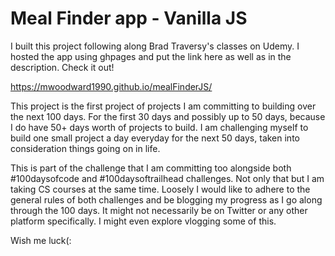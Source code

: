 # Meal Finder app - Vanilla JS

I built this project following along Brad Traversy's classes on Udemy. 
I hosted the app using ghpages and put the link here as well as in the description.
Check it out!

https://mwoodward1990.github.io/mealFinderJS/

This project is the first project of projects I am committing to building over the next 100 days. For the first 30 days and possibly up to 50 days, because I do have 50+ days worth of projects to build. I am challenging myself to build one small project a day everyday for the next 50 days, taken into consideration things going on in life. 

This is part of the challenge that I am committing too alongside both #100daysofcode and #100daysoftrailhead challenges. Not only that but I am taking CS courses at the same time. Loosely I would like to adhere to the general rules of both challenges and be blogging my progress as I go along through the 100 days. It might not necessarily be on Twitter or any other platform specifically. I might even explore vlogging some of this. 

Wish me luck(:
